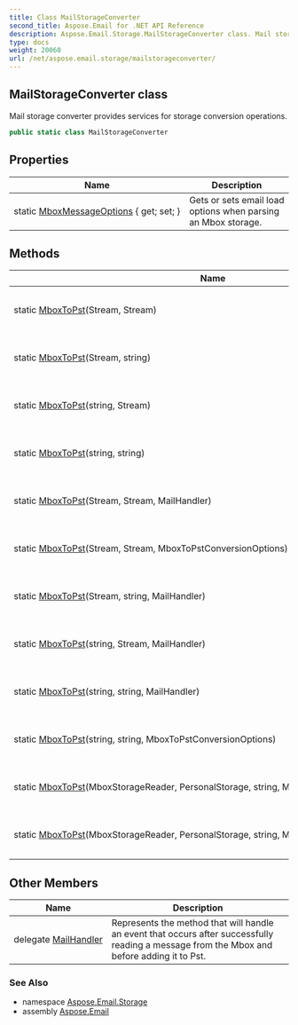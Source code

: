 ```yaml
---
title: Class MailStorageConverter
second_title: Aspose.Email for .NET API Reference
description: Aspose.Email.Storage.MailStorageConverter class. Mail storage converter provides services for storage conversion operations
type: docs
weight: 20060
url: /net/aspose.email.storage/mailstorageconverter/
---
```

## MailStorageConverter class

Mail storage converter provides services for storage conversion operations.

```csharp
public static class MailStorageConverter
```

## Properties

| Name | Description |
| --- | --- |
| static [MboxMessageOptions](../../aspose.email.storage/mailstorageconverter/mboxmessageoptions/) { get; set; } | Gets or sets email load options when parsing an Mbox storage. |

## Methods

| Name | Description |
| --- | --- |
| static [MboxToPst](../../aspose.email.storage/mailstorageconverter/mboxtopst/#mboxtopst)(Stream, Stream) | Converts an Mbox storage to PST. |
| static [MboxToPst](../../aspose.email.storage/mailstorageconverter/mboxtopst/#mboxtopst_3)(Stream, string) | Converts an Mbox storage to PST. |
| static [MboxToPst](../../aspose.email.storage/mailstorageconverter/mboxtopst/#mboxtopst_5)(string, Stream) | Converts an Mbox storage to PST. |
| static [MboxToPst](../../aspose.email.storage/mailstorageconverter/mboxtopst/#mboxtopst_7)(string, string) | Converts an Mbox storage to PST. |
| static [MboxToPst](../../aspose.email.storage/mailstorageconverter/mboxtopst/#mboxtopst_2)(Stream, Stream, MailHandler) | Converts an Mbox storage to PST. |
| static [MboxToPst](../../aspose.email.storage/mailstorageconverter/mboxtopst/#mboxtopst_1)(Stream, Stream, MboxToPstConversionOptions) | Converts an Mbox storage to PST. |
| static [MboxToPst](../../aspose.email.storage/mailstorageconverter/mboxtopst/#mboxtopst_4)(Stream, string, MailHandler) | Converts an Mbox storage to PST. |
| static [MboxToPst](../../aspose.email.storage/mailstorageconverter/mboxtopst/#mboxtopst_6)(string, Stream, MailHandler) | Converts an Mbox storage to PST. |
| static [MboxToPst](../../aspose.email.storage/mailstorageconverter/mboxtopst/#mboxtopst_9)(string, string, MailHandler) | Converts an Mbox storage to PST. |
| static [MboxToPst](../../aspose.email.storage/mailstorageconverter/mboxtopst/#mboxtopst_8)(string, string, MboxToPstConversionOptions) | Converts an Mbox storage to PST. |
| static [MboxToPst](../../aspose.email.storage/mailstorageconverter/mboxtopst/#mboxtopst_11)(MboxStorageReader, PersonalStorage, string, MailHandler) | Converts an Mbox storage to PST. |
| static [MboxToPst](../../aspose.email.storage/mailstorageconverter/mboxtopst/#mboxtopst_10)(MboxStorageReader, PersonalStorage, string, MboxToPstConversionOptions) | Converts an Mbox storage to PST. |

## Other Members

| Name | Description |
| --- | --- |
| delegate [MailHandler](../../aspose.email.storage/mailstorageconverter.mailhandler) | Represents the method that will handle an event that occurs after successfully reading a message from the Mbox and before adding it to Pst. |

### See Also

* namespace [Aspose.Email.Storage](../../aspose.email.storage/)
* assembly [Aspose.Email](../../)


